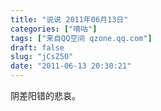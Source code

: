 ```yaml
---
title: "说说 2011年06月13日"
categories: ["嘀咕"]
tags: ["来自QQ空间 qzone.qq.com"]
draft: false
slug: "jCsZ5O"
date: "2011-06-13 20:30:21"
---
```


阴差阳错的悲哀。
